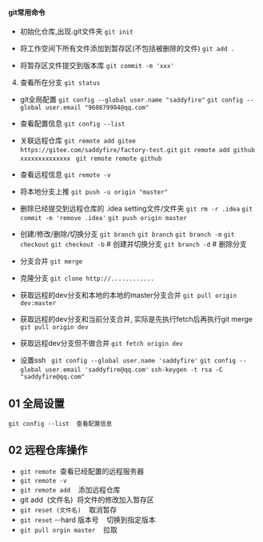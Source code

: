 #### git常用命令

- 初始化仓库,出现.git文件夹
`git init `

- 将工作空间下所有文件添加到暂存区(不包括被删除的文件)
`git add .`

- 将暂存区文件提交到版本库
`git commit -m 'xxx'`

4. 查看所在分支
`git status`

- git全局配置
`git config --global user.name "saddyfire"`
`git config --global user.email "960879984@qq.com"`
- 查看配置信息
`git config --list`

- 关联远程仓库
`git remote add gitee https://gitee.com/saddyfire/factory-test.git`
`git remote add github xxxxxxxxxxxxxx `
`git remote remote github`

- 查看远程信息
`git remote -v`

- 将本地分支上推
`git push -u origin "master"`

- 删除已经提交到远程仓库的 .idea setting文件/文件夹
`git rm -r .idea`
`git commit -m 'remove .idea'`
`git push origin master`

- 创建/修改/删除/切换分支
`git branch`
`git branch`
`git branch -m`
`git checkout`
`git checkout -b`	 # 创建并切换分支
`git branch -d`	# 删除分支

- 分支合并
`git merge`

- 克隆分支
`git clone http://............`

- 获取远程的dev分支和本地的本地的master分支合并
`git pull origin dev:master`

- 获取远程的dev分支和当前分支合并, 实际是先执行fetch后再执行git merge
`git pull origin dev`

- 获取远程dev分支但不做合并
`git fetch origin dev `


- 设置ssh
` git config --global user.name 'saddyfire'`
`git config --global user.email 'saddyfire@qq.com'`
`ssh-keygen -t rsa -C "saddyfire@qq.com"`

## 01 全局设置

`git config --list  查看配置信息`

## 02 远程仓库操作

- `git remote`  查看已经配置的远程服务器
- `git remote -v`
- `git remote add`    添加远程仓库
- git add  (文件名)  将文件的修改加入暂存区
- `git reset (文件名)`    取消暂存
- `git reset` --hard 版本号    切换到指定版本
- `git pull orgin master`    拉取